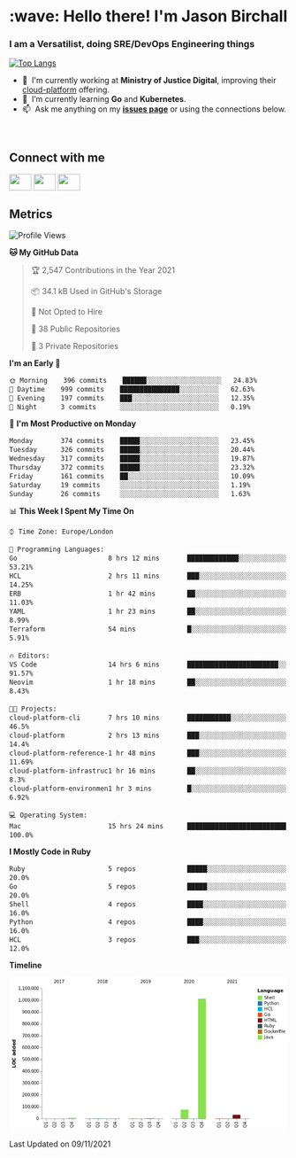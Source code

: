 <h1 align="left" id="jason-title">:wave: Hello there! I'm Jason Birchall</h1>
<h3 align="left">I am a Versatilist, doing SRE/DevOps Engineering things</h3>

[![Top Langs](https://github-readme-stats.vercel.app/api?username=jasonBirchall&show_icons=true&count_private=true&include_all_commits=true&theme=gruvbox)](https://github.com/anuraghazra/github-readme-stats)

- :office: &nbsp;I'm currently working at **Ministry of Justice Digital**, improving their [cloud-platform](https://github.com/ministryofjustice/cloud-platform) offering.
- :seedling: &nbsp;I’m currently learning **Go** and **Kubernetes**.
- :mailbox: &nbsp;Ask me anything on my **[issues page]** or using the connections below.


<br>

<h2>Connect with me</h2>
<p>
<a href="https://twitter.com/jsonBirchall" target="blank"><img align="center" src="https://cdn.jsdelivr.net/npm/simple-icons@3.0.1/icons/twitter.svg" alt="" height="30" width="40" /></a>
<a href="https://keybase.io/json0" target="blank"><img align="center" src="https://cdn.jsdelivr.net/npm/simple-icons@3.0.1/icons/keybase.svg" alt="" height="30" width="40" /></a>
<a href="https://www.reddit.com/user/kakorate" target="blank"><img align="center" src="https://cdn.jsdelivr.net/npm/simple-icons@3.0.1/icons/reddit.svg" alt="" height="30" width="40" /></a>
</p>

<h2>Metrics</h2>

<!--START_SECTION:waka-->
![Profile Views](http://img.shields.io/badge/Profile%20Views-5-blue)

**🐱 My GitHub Data** 

> 🏆 2,547 Contributions in the Year 2021
 > 
> 📦 34.1 kB Used in GitHub's Storage 
 > 
> 🚫 Not Opted to Hire
 > 
> 📜 38 Public Repositories 
 > 
> 🔑 3 Private Repositories  
 > 
**I'm an Early 🐤** 

```text
🌞 Morning    396 commits    ██████░░░░░░░░░░░░░░░░░░░   24.83% 
🌆 Daytime    999 commits    ███████████████░░░░░░░░░░   62.63% 
🌃 Evening    197 commits    ███░░░░░░░░░░░░░░░░░░░░░░   12.35% 
🌙 Night      3 commits      ░░░░░░░░░░░░░░░░░░░░░░░░░   0.19%

```
📅 **I'm Most Productive on Monday** 

```text
Monday       374 commits    █████░░░░░░░░░░░░░░░░░░░░   23.45% 
Tuesday      326 commits    █████░░░░░░░░░░░░░░░░░░░░   20.44% 
Wednesday    317 commits    █████░░░░░░░░░░░░░░░░░░░░   19.87% 
Thursday     372 commits    █████░░░░░░░░░░░░░░░░░░░░   23.32% 
Friday       161 commits    ██░░░░░░░░░░░░░░░░░░░░░░░   10.09% 
Saturday     19 commits     ░░░░░░░░░░░░░░░░░░░░░░░░░   1.19% 
Sunday       26 commits     ░░░░░░░░░░░░░░░░░░░░░░░░░   1.63%

```


📊 **This Week I Spent My Time On** 

```text
⌚︎ Time Zone: Europe/London

💬 Programming Languages: 
Go                       8 hrs 12 mins       █████████████░░░░░░░░░░░░   53.21% 
HCL                      2 hrs 11 mins       ███░░░░░░░░░░░░░░░░░░░░░░   14.25% 
ERB                      1 hr 42 mins        ██░░░░░░░░░░░░░░░░░░░░░░░   11.03% 
YAML                     1 hr 23 mins        ██░░░░░░░░░░░░░░░░░░░░░░░   8.99% 
Terraform                54 mins             █░░░░░░░░░░░░░░░░░░░░░░░░   5.91%

🔥 Editors: 
VS Code                  14 hrs 6 mins       ███████████████████████░░   91.57% 
Neovim                   1 hr 18 mins        ██░░░░░░░░░░░░░░░░░░░░░░░   8.43%

🐱‍💻 Projects: 
cloud-platform-cli       7 hrs 10 mins       ███████████░░░░░░░░░░░░░░   46.5% 
cloud-platform           2 hrs 13 mins       ███░░░░░░░░░░░░░░░░░░░░░░   14.4% 
cloud-platform-reference-1 hr 48 mins        ███░░░░░░░░░░░░░░░░░░░░░░   11.69% 
cloud-platform-infrastruc1 hr 16 mins        ██░░░░░░░░░░░░░░░░░░░░░░░   8.3% 
cloud-platform-environmen1 hr 3 mins         █░░░░░░░░░░░░░░░░░░░░░░░░   6.92%

💻 Operating System: 
Mac                      15 hrs 24 mins      █████████████████████████   100.0%

```

**I Mostly Code in Ruby** 

```text
Ruby                     5 repos             █████░░░░░░░░░░░░░░░░░░░░   20.0% 
Go                       5 repos             █████░░░░░░░░░░░░░░░░░░░░   20.0% 
Shell                    4 repos             ████░░░░░░░░░░░░░░░░░░░░░   16.0% 
Python                   4 repos             ████░░░░░░░░░░░░░░░░░░░░░   16.0% 
HCL                      3 repos             ███░░░░░░░░░░░░░░░░░░░░░░   12.0%

```


**Timeline**

![Chart not found](https://raw.githubusercontent.com/jasonBirchall/jasonBirchall/main/charts/bar_graph.png) 


 Last Updated on 09/11/2021
<!--END_SECTION:waka-->

<!-- links -->

[issues page]: https://github.com/jasonBirchall/jasonBirchall/issues "jasonBirchall/issues"
